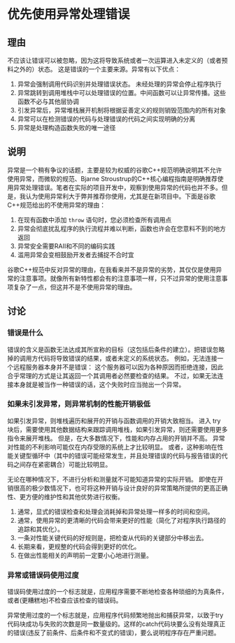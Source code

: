 <h1>优先使用异常处理错误</h1>

<h2>理由</h2>
不应该让错误可以被忽略，因为这将导致系统或者一次运算进入未定义的（或者预料之外的）状态。 这是错误的一个主要来源。异常有以下优点：

1. 异常会强制调用代码识别并处理错误状态。 未经处理的异常会停止程序执行
2. 异常跳转到调用堆栈中可以处理错误的位置。中间函数可以让异常传播。这些函数不必与其他层协调
3. 引发异常后，异常堆栈展开机制将根据妥善定义的规则销毁范围内的所有对象
4. 异常可以在检测错误的代码与处理错误的代码之间实现明确的分离
5. 异常是处理构造函数失败的唯一途径

<h2>说明</h2>
异常是一个稍有争议的话题，主要是较为权威的谷歌C++规范明确说明其不允许使用异常，而微软的规范、Bjarne Stroustrup的C++核心编程指南是明确推荐使用异常处理错误。笔者在实际的项目开发中，观察到使用异常的代码也并不多。但是，我认为使用异常利大于弊并推荐你使用，尤其是在新项目中。下面是谷歌C++规范给出的不使用异常的理由：

1. 在现有函数中添加 `throw` 语句时，您必须检查所有调用点
2. 异常会彻底扰乱程序的执行流程并难以判断，函数也许会在您意料不到的地方返回
3. 异常安全需要RAII和不同的编码实践
4. 滥用异常会变相鼓励开发者去捕捉不合时宜

谷歌C++规范中反对异常的理由，在我看来并不是异常的劣势，其仅仅是使用异常的注意事项。就像所有新特性都会有的注意事项一样，只不过异常的使用注意事项复杂了一点，但这并不是不使用异常的理由。

<h2>讨论</h2>

<h3>错误是什么</h3>

错误的含义是函数无法达成其所宣称的目标（这包括后条件的建立）。把错误忽略掉的调用方代码将导致错误的结果，或者未定义的系统状态。 例如，无法连接一个远程服务器本身并不是错误： 这个服务器可以因为各种原因而拒绝连接，因此合乎常理的方式是让其返回一个其调用者必然要检查的结果。 不过，如果无法连接本身就是被当作一种错误的话，这个失败时应当抛出一个异常。

<h3>如果未引发异常，则异常机制的性能开销极低</h3>

如果引发异常，则堆栈遍历和展开的开销与函数调用的开销大致相当。 进入 try 块后，需要使用其他数据结构来跟踪调用堆栈，如果引发异常，则还需要使用更多指令来展开堆栈。 但是，在大多数情况下，性能和内存占用的开销并不高。 异常对性能的不利影响可能仅在内存受限的系统上才比较明显。 或者，这种影响在性能关键型循环中（其中的错误可能经常发生，并且处理错误的代码与报告错误的代码之间存在紧密耦合）可能比较明显。

无论在哪种情况下，不进行分析和测量就不可能知道异常的实际开销。 即使在开销很高的极少数情况下，也可将这种开销与设计良好的异常策略所提供的更高正确性、更方便的维护性和其他优势进行权衡。

1. 通常，显式的错误检查和处理会消耗掉和异常处理一样多的时间和空间。
2. 通常，使用异常的更清晰的代码会带来更好的性能（简化了对程序执行路径的追踪和其优化）。
3. 一条对性能关键代码的好规则是，把检查从代码的关键部分中移出去。
4. 长期来看，更规整的代码会得到更好的优化。
5. 在做出性能相关的声明前一定要小心地进行测量。

<h3>异常或错误码使用过度</h3>

错误码使用过度的一个标志就是，应用程序需要不断地检查各种琐细的为真条件，或者(更糟糕地)不检查应该检查的错误码。

异常使用过度的一个标志就是，应用程序代码频繁地抛出和捕获异常，以致于try代码块成功与失败的次数是同一数量级的。这样的catch代码块要么没有处理真正的错误(违反了前条件、后条件和不变式的错误)，要么说明程序存在严重问题。